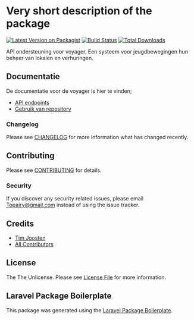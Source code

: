 # Very short description of the package

[![Latest Version on Packagist](https://img.shields.io/packagist/v/leasedeck/portal-api.svg?style=flat-square)](https://packagist.org/packages/leasedeck/portal-api)
[![Build Status](https://img.shields.io/travis/leasedeck/portal-api/master.svg?style=flat-square)](https://travis-ci.org/leasedeck/api-portal-api)
[![Total Downloads](https://img.shields.io/packagist/dt/leasedeck/portal-api.svg?style=flat-square)](https://packagist.org/packages/leasedeck/portal-api)

API ondersteuning voor voyager. Een systeem voor jeugdbewegingen hun beheer van lokalen en verhuringen. 

## Documentatie

De documentatie voor de voyager is hier te vinden;

- [API endpoints]()
- [Gebruik van repository]()

### Changelog

Please see [CHANGELOG](CHANGELOG.md) for more information what has changed recently.

## Contributing

Please see [CONTRIBUTING](CONTRIBUTING.md) for details.

### Security

If you discover any security related issues, please email Topairy@gmail.com instead of using the issue tracker.

## Credits

- [Tim Joosten](https://github.com/leasedeck)
- [All Contributors](../../contributors)

## License

The The Unlicense. Please see [License File](LICENSE.md) for more information.

## Laravel Package Boilerplate

This package was generated using the [Laravel Package Boilerplate](https://laravelpackageboilerplate.com).
